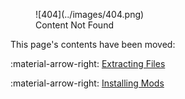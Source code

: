 <figure markdown="span">
    ![404](../images/404.png)
    <figcaption>Content Not Found</figcaption>
</figure>

This page's contents have been moved:

:material-arrow-right: [Extracting Files](../tutorials/file_extraction.md)

:material-arrow-right: [Installing Mods](../modding/installing_mods.md)